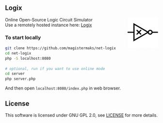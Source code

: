 ## Logix

<img src="./assets/icon.png" align="right" alt="Logo" title="Logix Logo" width="100" height="100" />

Online Open-Source Logic Circuit Simulator  
Use a remotely hosted instance here: [Logix](http://darktree.net/projects/logix)

### To start locally
```bash
git clone https://github.com/magistermaks/net-logix
cd net-logix
php -S localhost:8080

# optional, run if you want to use online mode
cd server
php server.php
```

And then open `localhost:8080/index.php` in web browser.

## License
This software is licensed under GNU GPL 2.0, see [LICENSE](./LICENSE) for more details.
